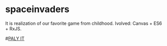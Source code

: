 # spaceinvaders
It is realization of our favorite game from childhood. Ivolved: Canvas + ES6 + RxJS.

#[PALY IT](http://kysonic.github.io/spaceinvaders)
